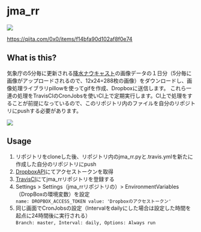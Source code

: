 # jma_rr
![](https://github.com/0x0u/jma_rr/workflows/workflow/badge.svg)

https://qiita.com/0x0/items/f14bfa90d102af8f0e74

## What is this?
気象庁の5分毎に更新される[降水ナウキャスト]( https://www.jma.go.jp/jp/radnowc)の画像データの１日分（5分毎に画像がアップロードされるので、12x24=288枚の画像）をダウンロードし、画像処理ライブラリpillowを使ってgifを作成、Dropboxに送信します。 これら一連の処理をTravisCIのCronJobsを使いCI上で定期実行します。CI上で処理をすることが前提になっているので、このリポジトリ内のファイルを自分のリポジトリにpushする必要があります。

<img src="https://user-images.githubusercontent.com/34241526/50583477-cabc1b80-0eac-11e9-81f2-5afe2947baa6.gif">

## Usage
1. リポジトリをcloneした後、リポジトリ内のjma_rr.pyと.travis.ymlを新たに作成した自分のリポジトリにpush
2. [DropboxAPI](https://www.dropbox.com/developers/apps)にてアクセストークンを取得
3. [TravisCI](https://travis-ci.org/)にてjma_rrリポジトリを登録する
4. Settings > Settings（jma_rrリポジトリの）> EnvironmentVariables（DropBoxの環境変数）を設定  
```name: DROPBOX_ACCESS_TOKEN value: 'Dropboxのアクセストークン'```
5. 同じ画面でCronJobsの設定（Intervalをdailyにした場合は設定した時間を起点に24時間後に実行される）  
```Branch: master, Interval: daily, Options: Always run```
